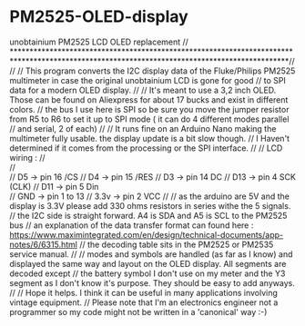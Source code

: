 # PM2525-OLED-display
unobtainium PM2525 LCD OLED replacement
// *********************************************************************************************************************************************//
//
// This program converts the I2C display data of the Fluke/Philips PM2525 multimeter in case the original unobtainium LCD is gone for good 
// to SPI data for a modern OLED display. 
//
// It's meant to use a 3,2 inch OLED. Those can be found on Aliexpress for about 17 bucks and exist in different colors.
// the bus I use here is SPI so be sure you move the jumper resistor from R5 to R6 to set it up to SPI mode ( it can do 4 different modes parallel
// and serial, 2 of each)
// 
// It runs fine on an Arduino Nano making the multimeter fully usable. the display update is a bit slow though. 
// I Haven't determined if it comes from the processing or the SPI interface.
//
// LCD wiring :
//            
//            
//              D5  ->  pin 16  /CS 
//              D4  ->  pin 15  /RES
//              D3  ->  pin 14  DC
//              D13 ->  pin 4   SCK (CLK)
//              D11 ->  pin 5   Din             
//              GND ->  pin 1   to 13 
//              3.3v ->  pin 2   VCC
//
// as the arduino are 5V and the display is 3.3V please add 330 ohms resistors in series withe the 5 signals.
// the I2C side is straight forward. A4 is SDA and A5 is SCL to the PM2525 bus
// an explanation of the data transfer format can found here : https://www.maximintegrated.com/en/design/technical-documents/app-notes/6/6315.html
// the decoding table sits in the PM2525 or PM2535 service manual.
// 
// modes and symbols are handled (as far as I know) and displayed the same way and layout on the OLED display. All segments are decoded except 
// the battery symbol I don't use on my meter and the Y3 segment as I don't know it's purpose. They should be easy to add anyways.
//
// Hope it helps. I think it can be useful in many applications involving vintage equipment.
// Please note that I'm an electronics engineer not a programmer so my code might not be written in a 'canonical' way :-) 
